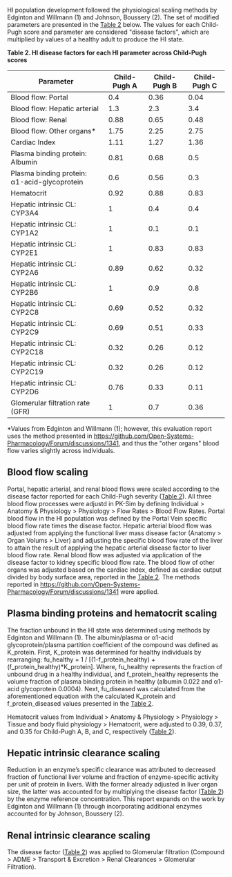 HI population development followed the physiological scaling methods by Edginton and Willmann (1) and Johnson, Boussery (2). The set of modified parameters are presented in the [Table 2](#table_2) below. The values for each Child-Pugh score and parameter are considered "disease factors", which are multiplied by values of a healthy adult to produce the HI state.

**Table 2. HI disease factors for each HI parameter across Child-Pugh scores**<a id="table_2">

| **Parameter**                                 | **Child-Pugh A** | **Child-Pugh B** | **Child-Pugh C** |
|-----------------------------------------------|------------------|------------------|------------------|
| Blood flow: Portal                            | 0.4              | 0.36             | 0.04             |
| Blood flow: Hepatic arterial                  | 1.3              | 2.3              | 3.4              |
| Blood flow: Renal                             | 0.88             | 0.65             | 0.48             |
| Blood flow: Other organs*                     | 1.75             | 2.25             | 2.75             |
| Cardiac Index                                 | 1.11             | 1.27             | 1.36             |
| Plasma binding protein: Albumin               | 0.81             | 0.68             | 0.5              |
| Plasma binding protein: α1-acid-glycoprotein  | 0.6              | 0.56             | 0.3              |
| Hematocrit                                    | 0.92             | 0.88             | 0.83             |
| Hepatic intrinsic CL: CYP3A4                  | 1                | 0.4              | 0.4              |
| Hepatic intrinsic CL: CYP1A2                  | 1                | 0.1              | 0.1              |
| Hepatic intrinsic CL: CYP2E1                  | 1                | 0.83             | 0.83             |
| Hepatic intrinsic CL: CYP2A6                  | 0.89             | 0.62             | 0.32             |
| Hepatic intrinsic CL: CYP2B6                  | 1                | 0.9              | 0.8              |
| Hepatic intrinsic CL: CYP2C8                  | 0.69             | 0.52             | 0.32             |
| Hepatic intrinsic CL: CYP2C9                  | 0.69             | 0.51             | 0.33             |
| Hepatic intrinsic CL: CYP2C18                 | 0.32             | 0.26             | 0.12             |
| Hepatic intrinsic CL: CYP2C19                 | 0.32             | 0.26             | 0.12             |
| Hepatic intrinsic CL: CYP2D6                  | 0.76             | 0.33             | 0.11             |
| Glomerular filtration rate (GFR)              | 1                | 0.7              | 0.36             |
*Values from Edginton and Willmann (1); however, this evaluation report uses the method presented in https://github.com/Open-Systems-Pharmacology/Forum/discussions/1341, and thus the "other organs" blood flow varies slightly across individuals.

## Blood flow scaling

Portal, hepatic arterial, and renal blood flows were scaled according to the disease factor reported for each Child-Pugh severity ([Table 2](#table_2)). All three blood flow processes were adjustd in PK-Sim by defining Individual > Anatomy & Physiology > Physiology > Flow Rates > Blood Flow Rates. Portal blood flow in the HI population was defined by the Portal Vein specific blood flow rate times the disease factor. Hepatic arterial blood flow was adjusted from applying the functional liver mass disease factor (Anatomy > Organ Volums > Liver) and adjusting the specific blood flow rate of the liver to attain the result of applying the hepatic arterial disease factor to liver blood flow rate. Renal blood flow was adjusted via application of the disease factor to kidney specific blood flow rate. The blood flow of other organs was adjusted based on the cardiac index, defined as cardiac output divided by body surface area, reported in the [Table 2](#table_2). The methods reported in https://github.com/Open-Systems-Pharmacology/Forum/discussions/1341 were applied.

## Plasma binding proteins and hematocrit scaling

The fraction unbound in the HI state was determined using methods by Edginton and Willmann (1). The albumin/plasma or α1-acid glycoprotein/plasma partition coefficient of the compound was defined as K_protein. First, K_protein was determined for healthy individuals by rearranging: fu_healthy = 1 / [(1-f_protein_healthy) + (f_protein_healthy)*K_protein]. Where, fu_healthy represents the fraction of unbound drug in a healthy individual, and f_protein_healthy represents the volume fraction of plasma binding protein in healthy (albumin 0.022 and α1-acid glycoprotein 0.0004). Next, fu_diseased was calculated from the aforementioned equation with the calculated K_protein and f_protein_diseased values presented in the [Table 2](#table_2). 

Hematocrit values from Individual > Anatomy & Physiology > Physiology > Tissue and body fluid physiology > Hematocrit, were adjusted to 0.39, 0.37, and 0.35 for Child-Pugh A, B, and C, respectively ([Table 2](#table_2)). 

## Hepatic intrinsic clearance scaling

Reduction in an enzyme’s specific clearance was attributed to decreased fraction of functional liver volume and fraction of enzyme-specific activity per unit of protein in livers. With the former already adjusted in liver organ size, the latter was accounted for by multiplying the disease factor ([Table 2](#table_2)) by the enzyme reference concentration. This report expands on the work by Edginton and Willmann (1) through incorporating additional enzymes accounted for by Johnson, Boussery (2).

## Renal intrinsic clearance scaling

The disease factor ([Table 2](#table_2)) was applied to Glomerular filtration (Compound > ADME > Transport & Excretion > Renal Clearances > Glomerular Filtration). 